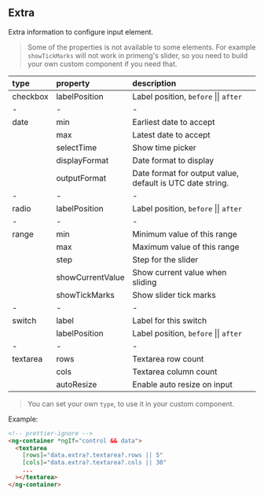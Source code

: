 ## Extra

Extra information to configure input element.

> Some of the properties is not available to some elements.
> For example `showTickMarks` will not work in primeng's slider, so you need to build your own custom component if you need that.

| type     | property         | description                                               |
| :------- | :--------------- | :-------------------------------------------------------- |
| checkbox | labelPosition    | Label position, `before` \|\| `after`                     |
| -        | -                | -                                                         |
| date     | min              | Earliest date to accept                                   |
|          | max              | Latest date to accept                                     |
|          | selectTime       | Show time picker                                          |
|          | displayFormat    | Date format to display                                    |
|          | outputFormat     | Date format for output value, default is UTC date string. |
| -        | -                | -                                                         |
| radio    | labelPosition    | Label position, `before` \|\| `after`                     |
| -        | -                | -                                                         |
| range    | min              | Minimum value of this range                               |
|          | max              | Maximum value of this range                               |
|          | step             | Step for the slider                                       |
|          | showCurrentValue | Show current value when sliding                           |
|          | showTickMarks    | Show slider tick marks                                    |
| -        | -                | -                                                         |
| switch   | label            | Label for this switch                                     |
|          | labelPosition    | Label position, `before` \|\| `after`                     |
| -        | -                | -                                                         |
| textarea | rows             | Textarea row count                                        |
|          | cols             | Textarea column count                                     |
|          | autoResize       | Enable auto resize on input                               |

> You can set your own `type`, to use it in your custom component.

Example:

```html
<!-- prettier-ignore -->
<ng-container *ngIf="control && data">
  <textarea
    [rows]="data.extra?.textarea?.rows || 5"
    [cols]="data.extra?.textarea?.cols || 30"
    ...
  ></textarea>
</ng-container>
```
